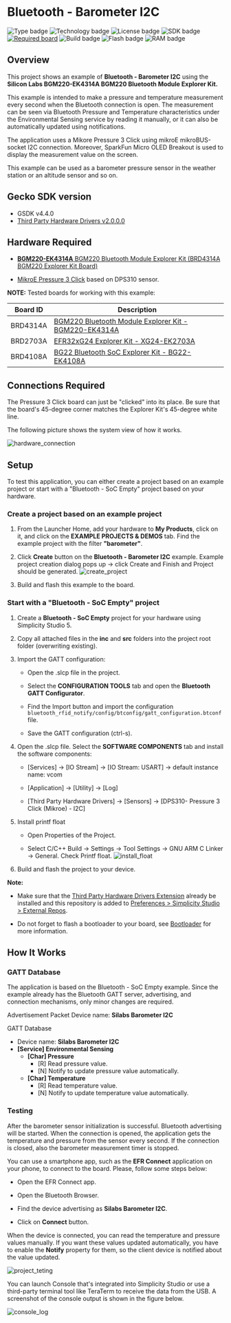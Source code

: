 # Bluetooth - Barometer I2C #
![Type badge](https://img.shields.io/badge/dynamic/json?url=https://raw.githubusercontent.com/SiliconLabs/application_examples_ci/master/bluetooth_applications/bluetooth_explorer_kit_i2c_barometer_common.json&label=Type&query=type&color=green)
![Technology badge](https://img.shields.io/badge/dynamic/json?url=https://raw.githubusercontent.com/SiliconLabs/application_examples_ci/master/bluetooth_applications/bluetooth_explorer_kit_i2c_barometer_common.json&label=Technology&query=technology&color=green)
![License badge](https://img.shields.io/badge/dynamic/json?url=https://raw.githubusercontent.com/SiliconLabs/application_examples_ci/master/bluetooth_applications/bluetooth_explorer_kit_i2c_barometer_common.json&label=License&query=license&color=green)
![SDK badge](https://img.shields.io/badge/dynamic/json?url=https://raw.githubusercontent.com/SiliconLabs/application_examples_ci/master/bluetooth_applications/bluetooth_explorer_kit_i2c_barometer_common.json&label=SDK&query=sdk&color=green)
[![Required board](https://img.shields.io/badge/Mikroe-Pressure%203%20Click-green)](https://www.mikroe.com/pressure-3-click)
![Build badge](https://img.shields.io/endpoint?url=https://raw.githubusercontent.com/SiliconLabs/application_examples_ci/master/bluetooth_applications/bluetooth_explorer_kit_i2c_barometer_build_status.json)
![Flash badge](https://img.shields.io/badge/dynamic/json?url=https://raw.githubusercontent.com/SiliconLabs/application_examples_ci/master/bluetooth_applications/bluetooth_explorer_kit_i2c_barometer_common.json&label=Flash&query=flash&color=blue)
![RAM badge](https://img.shields.io/badge/dynamic/json?url=https://raw.githubusercontent.com/SiliconLabs/application_examples_ci/master/bluetooth_applications/bluetooth_explorer_kit_i2c_barometer_common.json&label=RAM&query=ram&color=blue)

## Overview ##

This project shows an example of **Bluetooth - Barometer I2C** using the **Silicon Labs BGM220-EK4314A BGM220 Bluetooth Module Explorer Kit.**

This example is intended to make a pressure and temperature measurement every second when the Bluetooth connection is open. The measurement can be seen via Bluetooth Pressure and Temperature characteristics under the Environmental Sensing service by reading it manually, or it can also be automatically updated using notifications.

The application uses a Mikore Pressure 3 Click using mikroE mikroBUS-socket I2C connection. Moreover, SparkFun Micro OLED Breakout is used to display the measurement value on the screen.

This example can be used as a barometer pressure sensor in the weather station or an altitude sensor and so on.

## Gecko SDK version ##

- GSDK v4.4.0
- [Third Party Hardware Drivers v2.0.0.0](https://github.com/SiliconLabs/third_party_hw_drivers_extension)

## Hardware Required ##

- [**BGM220-EK4314A** BGM220 Bluetooth Module Explorer Kit (BRD4314A BGM220 Explorer Kit Board)](https://www.silabs.com/development-tools/wireless/bluetooth/bgm220-explorer-kit)

- [MikroE Pressure 3 Click](https://www.mikroe.com/pressure-3-click) based on DPS310 sensor.

**NOTE:**
Tested boards for working with this example:

| Board ID | Description  |
| ---------------------- | ------ |
| BRD4314A | [BGM220 Bluetooth Module Explorer Kit - BGM220-EK4314A](https://www.silabs.com/development-tools/wireless/bluetooth/bgm220-explorer-kit?tab=overview)  |
| BRD2703A | [EFR32xG24 Explorer Kit - XG24-EK2703A ](https://www.silabs.com/development-tools/wireless/efr32xg24-explorer-kit?tab=overview)    |
| BRD4108A | [BG22 Bluetooth SoC Explorer Kit - BG22-EK4108A](https://www.silabs.com/development-tools/wireless/bluetooth/bg22-explorer-kit?tab=overview)  |

## Connections Required ##

The Pressure 3 Click board can just be "clicked" into its place. Be sure that the board's 45-degree corner matches the Explorer Kit's 45-degree white line.

The following picture shows the system view of how it works.

![hardware_connection](image/hardware_connection.png)

## Setup ##

To test this application, you can either create a project based on an example project or start with a "Bluetooth - SoC Empty" project based on your hardware.

### Create a project based on an example project ###

1. From the Launcher Home, add your hardware to **My Products**, click on it, and click on the **EXAMPLE PROJECTS & DEMOS** tab. Find the example project with the filter **"barometer"**.

2. Click **Create** button on the **Bluetooth - Barometer I2C** example. Example project creation dialog pops up -> click Create and Finish and Project should be generated.
![create_project](image/create_project.png)

3. Build and flash this example to the board.

### Start with a "Bluetooth - SoC Empty" project ###

1. Create a **Bluetooth - SoC Empty** project for your hardware using Simplicity Studio 5.

2. Copy all attached files in the **inc** and **src** folders into the project root folder (overwriting existing).

3. Import the GATT configuration:

    - Open the .slcp file in the project.

    - Select the **CONFIGURATION TOOLS** tab and open the **Bluetooth GATT Configurator**.

    - Find the Import button and import the configuration `bluetooth_rfid_notify/config/btconfig/gatt_configuration.btconf` file.

    - Save the GATT configuration (ctrl-s).

4. Open the .slcp file. Select the **SOFTWARE COMPONENTS** tab and install the software components:

    - [Services] → [IO Stream] → [IO Stream: USART] → default instance name: vcom

    - [Application] → [Utility] → [Log]

    - [Third Party Hardware Drivers] → [Sensors] → [DPS310- Pressure 3 Click (Mikroe) - I2C]

5. Install printf float

    - Open Properties of the Project.

    - Select C/C++ Build → Settings → Tool Settings → GNU ARM C Linker → General. Check Printf float.
    ![install_float](image/install_float.png)

6. Build and flash the project to your device.

**Note:**

- Make sure that the [Third Party Hardware Drivers Extension](https://github.com/SiliconLabs/third_party_hw_drivers_extension/blob/master/README.md) already be installed and this repository is added to [Preferences > Simplicity Studio > External Repos](https://docs.silabs.com/simplicity-studio-5-users-guide/latest/ss-5-users-guide-about-the-launcher/welcome-and-device-tabs).

- Do not forget to flash a bootloader to your board, see [Bootloader](https://github.com/SiliconLabs/bluetooth_applications/blob/master/README.md#bootloader) for more information.

## How It Works ##

### GATT Database ###

The application is based on the Bluetooth - SoC Empty example. Since the example already has the Bluetooth GATT server, advertising, and connection mechanisms, only minor changes are required. 

Advertisement Packet Device name: **Silabs Barometer I2C**

GATT Database

- Device name: **Silabs Barometer I2C**
- **[Service] Environmental Sensing**
  - **[Char] Pressure**
    - [R] Read pressure value.
    - [N] Notify to update pressure value automatically.
  - **[Char] Temperature**
    - [R] Read temperature value.
    - [N] Notify to update temperature value automatically.

### Testing ###

After the barometer sensor initialization is successful. Bluetooth advertising will be started. When the connection is opened, the application gets the temperature and pressure from the sensor every second. If the connection is closed, also the barometer measurement timer is stopped.

You can use a smartphone app, such as the **EFR Connect** application on your phone, to connect to the board. Please, follow some steps below:

- Open the EFR Connect app.

- Open the Bluetooth Browser.

- Find the device advertising as **Silabs Barometer I2C**.

- Click on **Connect** button.

When the device is connected, you can read the temperature and pressure values manually. If you want these values updated automatically, you have to enable the **Notify** property for them, so the client device is notified about the value updated.

![project_teting](image/project_testing.png)

You can launch Console that's integrated into Simplicity Studio or use a third-party terminal tool like TeraTerm to receive the data from the USB. A screenshot of the console output is shown in the figure below.

![console_log](image/console_log.png)

